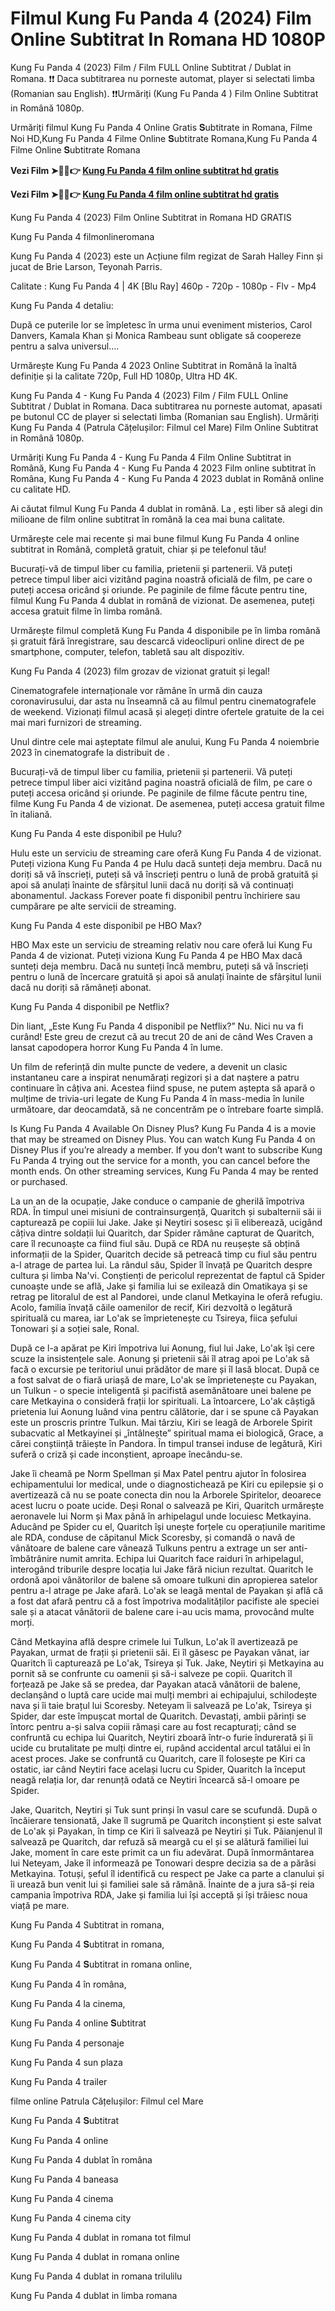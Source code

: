 # Filmul Kung Fu Panda 4 (2024) Film Online Subtitrat In Romana HD 1080P

Kung Fu Panda 4 (2023) Film / Film FULL Online Subtitrat / Dublat in Romana. ❗❗️️ Daca subtitrarea nu porneste automat, player si selectati limba (Romanian sau English). ❗❗️️Urmăriți (Kung Fu Panda 4 ) Film Online Subtitrat in Română 1080p.

Urmăriți filmul Kung Fu Panda 4 Online Gratis 𝐒ubtitrate in Romana, Filme Noi HD,Kung Fu Panda 4 Filme Online 𝐒ubtitrate Romana,Kung Fu Panda 4 Filme Online 𝐒ubtitrate Romana

**Vezi Film ➤🔴✅👉 [Kung Fu Panda 4 film online subtitrat hd gratis](https://box-locker.org/ro/1011985/kung-fu-panda-4.html)**

**Vezi Film ➤🔴✅👉 [Kung Fu Panda 4 film online subtitrat hd gratis](https://box-locker.org/ro/1011985/kung-fu-panda-4.html)**

Kung Fu Panda 4 (2023) Film Online Subtitrat in Romana HD GRATIS

Kung Fu Panda 4 filmonlineromana

Kung Fu Panda 4 (2023) este un Acțiune film regizat de Sarah Halley Finn și jucat de Brie Larson, Teyonah Parris.

Calitate : Kung Fu Panda 4 | 4K [Blu Ray] 460p - 720p - 1080p - Flv - Mp4

Kung Fu Panda 4 detaliu:

După ce puterile lor se împletesc în urma unui eveniment misterios, Carol Danvers, Kamala Khan și Monica Rambeau sunt obligate să coopereze pentru a salva universul....

Urmărește Kung Fu Panda 4 2023 Online Subtitrat in Română la înaltă definiție și la calitate 720p, Full HD 1080p, Ultra HD 4K.

Kung Fu Panda 4 - Kung Fu Panda 4 (2023) Film / Film FULL Online Subtitrat / Dublat in Romana. Daca subtitrarea nu porneste automat, apasati pe butonul CC de player si selectati limba (Romanian sau English). Urmăriți Kung Fu Panda 4 (Patrula Cățelușilor: Filmul cel Mare) Film Online Subtitrat in Română 1080p.

Urmăriți Kung Fu Panda 4 - Kung Fu Panda 4 Film Online Subtitrat in Română, Kung Fu Panda 4 - Kung Fu Panda 4 2023 Film online subtitrat în Româna, Kung Fu Panda 4 - Kung Fu Panda 4 2023 dublat in Română online cu calitate HD.

Ai căutat filmul Kung Fu Panda 4 dublat in română. La , ești liber să alegi din milioane de film online subtitrat în română la cea mai buna calitate.

Urmărește cele mai recente și mai bune filmul Kung Fu Panda 4 online subtitrat in Română, completă gratuit, chiar și pe telefonul tău!

Bucurați-vă de timpul liber cu familia, prietenii și partenerii. Vă puteți petrece timpul liber aici vizitând pagina noastră oficială de film, pe care o puteți accesa oricând și oriunde. Pe paginile de filme făcute pentru tine, filmul Kung Fu Panda 4 dublat in română de vizionat. De asemenea, puteți accesa gratuit filme în limba română.

Urmărește filmul completă Kung Fu Panda 4 disponibile pe în limba română și gratuit fără înregistrare, sau descarcă videoclipuri online direct de pe smartphone, computer, telefon, tabletă sau alt dispozitiv.

Kung Fu Panda 4 (2023) film grozav de vizionat gratuit și legal!

Cinematografele internaționale vor rămâne în urmă din cauza coronavirusului, dar asta nu înseamnă că au filmul pentru cinematografele de weekend. Vizionați filmul acasă și alegeți dintre ofertele gratuite de la cei mai mari furnizori de streaming.

Unul dintre cele mai așteptate filmul ale anului, Kung Fu Panda 4 noiembrie 2023 în cinematografe la distribuit de .

Bucurați-vă de timpul liber cu familia, prietenii și partenerii. Vă puteți petrece timpul liber aici vizitând pagina noastră oficială de film, pe care o puteți accesa oricând și oriunde. Pe paginile de filme făcute pentru tine, filme Kung Fu Panda 4 de vizionat. De asemenea, puteți accesa gratuit filme în italiană.

Kung Fu Panda 4 este disponibil pe Hulu?

Hulu este un serviciu de streaming care oferă Kung Fu Panda 4 de vizionat. Puteți viziona Kung Fu Panda 4 pe Hulu dacă sunteți deja membru. Dacă nu doriți să vă înscrieți, puteți să vă înscrieți pentru o lună de probă gratuită și apoi să anulați înainte de sfârșitul lunii dacă nu doriți să vă continuați abonamentul. Jackass Forever poate fi disponibil pentru închiriere sau cumpărare pe alte servicii de streaming.

Kung Fu Panda 4 este disponibil pe HBO Max?

HBO Max este un serviciu de streaming relativ nou care oferă lui Kung Fu Panda 4 de vizionat. Puteți viziona Kung Fu Panda 4 pe HBO Max dacă sunteți deja membru. Dacă nu sunteți încă membru, puteți să vă înscrieți pentru o lună de încercare gratuită și apoi să anulați înainte de sfârșitul lunii dacă nu doriți să rămâneți abonat.

Kung Fu Panda 4 disponibil pe Netflix?

Din liant, „Este Kung Fu Panda 4 disponibil pe Netflix?” Nu. Nici nu va fi curând! Este greu de crezut că au trecut 20 de ani de când Wes Craven a lansat capodopera horror Kung Fu Panda 4 în lume.

Un film de referință din multe puncte de vedere, a devenit un clasic instantaneu care a inspirat nenumărați regizori și a dat naștere a patru continuare în câțiva ani. Acestea fiind spuse, ne putem aștepta să apară o mulțime de trivia-uri legate de Kung Fu Panda 4 în mass-media în lunile următoare, dar deocamdată, să ne concentrăm pe o întrebare foarte simplă.

Is Kung Fu Panda 4 Available On Disney Plus? Kung Fu Panda 4 is a movie that may be streamed on Disney Plus. You can watch Kung Fu Panda 4 on Disney Plus if you’re already a member. If you don’t want to subscribe Kung Fu Panda 4 trying out the service for a month, you can cancel before the month ends. On other streaming services, Kung Fu Panda 4 may be rented or purchased.

La un an de la ocupație, Jake conduce o campanie de gherilă împotriva RDA. În timpul unei misiuni de contrainsurgență, Quaritch și subalternii săi ii capturează pe copiii lui Jake. Jake și Neytiri sosesc și îi eliberează, ucigând câțiva dintre soldații lui Quaritch, dar Spider rămâne capturat de Quaritch, care îl recunoaște ca fiind fiul său. După ce RDA nu reușește să obțină informații de la Spider, Quaritch decide să petreacă timp cu fiul său pentru a-l atrage de partea lui. La rândul său, Spider îl învață pe Quaritch despre cultura și limba Na'vi. Conștienți de pericolul reprezentat de faptul că Spider cunoaște unde se află, Jake și familia lui se exilează din Omatikaya și se retrag pe litoralul de est al Pandorei, unde clanul Metkayina le oferă refugiu. Acolo, familia învață căile oamenilor de recif, Kiri dezvoltă o legătură spirituală cu marea, iar Lo'ak se împrietenește cu Tsireya, fiica șefului Tonowari și a soției sale, Ronal.

După ce l-a apărat pe Kiri împotriva lui Aonung, fiul lui Jake, Lo'ak își cere scuze la insistențele sale. Aonung și prietenii săi îl atrag apoi pe Lo'ak să facă o excursie pe teritoriul unui prădător de mare și îl lasă blocat. După ce a fost salvat de o fiară uriașă de mare, Lo'ak se împrietenește cu Payakan, un Tulkun - o specie inteligentă și pacifistă asemănătoare unei balene pe care Metkayina o consideră frații lor spirituali. La întoarcere, Lo'ak câștigă prietenia lui Aonung luând vina pentru călătorie, dar i se spune că Payakan este un proscris printre Tulkun. Mai târziu, Kiri se leagă de Arborele Spirit subacvatic al Metkayinei și „întâlnește” spiritual mama ei biologică, Grace, a cărei conștiință trăiește în Pandora. În timpul transei induse de legătură, Kiri suferă o criză și cade inconștient, aproape înecându-se.

Jake îi cheamă pe Norm Spellman și Max Patel pentru ajutor în folosirea echipamentului lor medical, unde o diagnostichează pe Kiri cu epilepsie și o avertizează că nu se poate conecta din nou la Arborele Spiritelor, deoarece acest lucru o poate ucide. Deși Ronal o salvează pe Kiri, Quaritch urmărește aeronavele lui Norm și Max până în arhipelagul unde locuiesc Metkayina. Aducând pe Spider cu el, Quaritch își unește forțele cu operațiunile maritime ale RDA, conduse de căpitanul Mick Scoresby, și comandă o navă de vânătoare de balene care vânează Tulkuns pentru a extrage un ser anti-îmbătrânire numit amrita. Echipa lui Quaritch face raiduri în arhipelagul, interogând triburile despre locația lui Jake fără niciun rezultat. Quaritch le ordonă apoi vânătorilor de balene să omoare tulkuni din apropierea satelor pentru a-l atrage pe Jake afară. Lo'ak se leagă mental de Payakan și află că a fost dat afară pentru că a fost împotriva modalităților pacifiste ale speciei sale și a atacat vânătorii de balene care i-au ucis mama, provocând multe morți.

Când Metkayina află despre crimele lui Tulkun, Lo'ak îl avertizează pe Payakan, urmat de frații și prietenii săi. Ei îl găsesc pe Payakan vânat, iar Quaritch îi capturează pe Lo'ak, Tsireya și Tuk. Jake, Neytiri și Metkayina au pornit să se confrunte cu oamenii și să-i salveze pe copii. Quaritch îl forțează pe Jake să se predea, dar Payakan atacă vânătorii de balene, declanșând o luptă care ucide mai mulți membri ai echipajului, schilodește nava și îi taie brațul lui Scoresby. Neteyam îi salvează pe Lo'ak, Tsireya și Spider, dar este împușcat mortal de Quaritch. Devastați, ambii părinți se întorc pentru a-și salva copiii rămași care au fost recapturați; când se confruntă cu echipa lui Quaritch, Neytiri zboară într-o furie îndurerată și îi ucide cu brutalitate pe mulți dintre ei, rupând accidental arcul tatălui ei în acest proces. Jake se confruntă cu Quaritch, care îl folosește pe Kiri ca ostatic, iar când Neytiri face același lucru cu Spider, Quaritch la început neagă relația lor, dar renunță odată ce Neytiri încearcă să-l omoare pe Spider.

Jake, Quaritch, Neytiri și Tuk sunt prinși în vasul care se scufundă. După o încăierare tensionată, Jake îl sugrumă pe Quaritch inconștient și este salvat de Lo'ak și Payakan, în timp ce Kiri îi salvează pe Neytiri și Tuk. Păianjenul îl salvează pe Quaritch, dar refuză să meargă cu el și se alătură familiei lui Jake, moment în care este primit ca un fiu adevărat. După înmormântarea lui Neteyam, Jake îl informează pe Tonowari despre decizia sa de a părăsi Metkayina. Totuși, șeful îl identifică cu respect pe Jake ca parte a clanului și îi urează bun venit lui și familiei sale să rămână. Înainte de a jura să-și reia campania împotriva RDA, Jake și familia lui își acceptă și își trăiesc noua viață pe mare.

Kung Fu Panda 4 Subtitrat in romana,

Kung Fu Panda 4 𝐒ubtitrat in romana,

Kung Fu Panda 4 𝐒ubtitrat in romana online,

Kung Fu Panda 4 în româna,

Kung Fu Panda 4 la cinema,

Kung Fu Panda 4 online 𝐒ubtitrat

Kung Fu Panda 4 personaje

Kung Fu Panda 4 sun plaza

Kung Fu Panda 4 trailer

filme online Patrula Cățelușilor: Filmul cel Mare

Kung Fu Panda 4 𝐒ubtitrat

Kung Fu Panda 4 online

Kung Fu Panda 4 dublat în româna

Kung Fu Panda 4 baneasa

Kung Fu Panda 4 cinema

Kung Fu Panda 4 cinema city

Kung Fu Panda 4 dublat in romana tot filmul

Kung Fu Panda 4 dublat in romana online

Kung Fu Panda 4 dublat in romana trilulilu

Kung Fu Panda 4 dublat in limba romana
